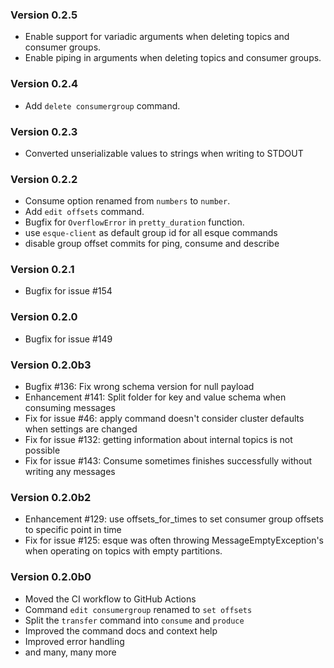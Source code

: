 ### Version 0.2.5
* Enable support for variadic arguments when deleting topics and consumer groups.
* Enable piping in arguments when deleting topics and consumer groups.
### Version 0.2.4
* Add `delete consumergroup` command.
### Version 0.2.3
* Converted unserializable values to strings when writing to STDOUT
### Version 0.2.2
* Consume option renamed from `numbers` to `number`.
* Add `edit offsets` command.
* Bugfix for `OverflowError` in `pretty_duration` function.
* use `esque-client` as default group id for all esque commands
* disable group offset commits for ping, consume and describe
### Version 0.2.1
* Bugfix for issue #154
### Version 0.2.0
* Bugfix for issue #149
### Version 0.2.0b3
* Bugfix #136: Fix wrong schema version for null payload
* Enhancement #141: Split folder for key and value schema when consuming messages
* Fix for issue #46: apply command doesn't consider cluster defaults when settings are changed
* Fix for issue #132: getting information about internal topics is not possible
* Fix for issue #143: Consume sometimes finishes successfully without writing any messages
### Version 0.2.0b2
* Enhancement #129: use offsets_for_times to set consumer group offsets
 to specific point in time
* Fix for issue #125: esque was often throwing MessageEmptyException's when operating on topics with empty partitions.
### Version 0.2.0b0
* Moved the CI workflow to GitHub Actions
* Command `edit consumergroup` renamed to `set offsets`
* Split the `transfer` command into `consume` and `produce`
* Improved the command docs and context help
* Improved error handling
* and many, many more
